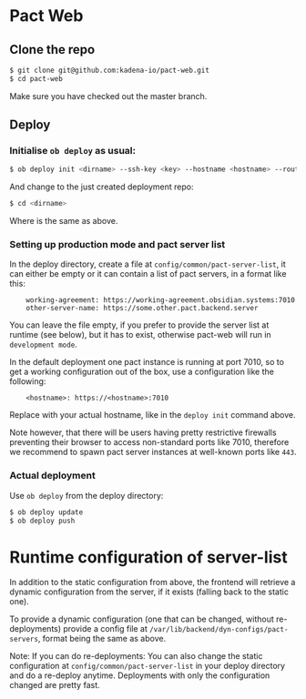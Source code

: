 # Pact Web

## Clone the repo

```bash
$ git clone git@github.com:kadena-io/pact-web.git
$ cd pact-web
```
Make sure you have checked out the master branch.

## Deploy

### Initialise `ob deploy` as usual:

```bash
$ ob deploy init <dirname> --ssh-key <key> --hostname <hostname> --route <URI> --admin-email <email>
```

And change to the just created deployment repo:

```bash
$ cd <dirname>
```

Where <dirname> is the same as above.

### Setting up production mode and pact server list

In the deploy directory, create a file at `config/common/pact-server-list`, it can either be empty or it can contain a list of pact servers, in a format like this:

```
    working-agreement: https://working-agreement.obsidian.systems:7010
    other-server-name: https://some.other.pact.backend.server
```

You can leave the file empty, if you prefer to provide the server list at
runtime (see below), but it has to exist, otherwise pact-web will run in
`development mode`.

In the default deployment one pact instance is running at port 7010, so to get a working configuration out of the box, use a configuration like the following:

```
    <hostname>: https://<hostname>:7010
```

Replace <hostname> with your actual hostname, like in the `deploy init` command above.

Note however, that there will be users having pretty restrictive firewalls preventing their browser to access non-standard ports like 7010, therefore we recommend to spawn pact server instances at well-known ports like `443`.

### Actual deployment

Use `ob deploy` from the deploy directory:

```bash
$ ob deploy update
$ ob deploy push
```

# Runtime configuration of server-list

In addition to the static configuration from above, the frontend will retrieve a dynamic configuration from the server, if it exists (falling back to the static one).

To provide a dynamic configuration (one that can be changed, without re-deployments) provide a config file at `/var/lib/backend/dyn-configs/pact-servers`, format being the same as above.

Note: If you can do re-deployments: You can also change the static configuration at `config/common/pact-server-list` in your deploy directory and do a re-deploy anytime. Deployments with only the configuration changed are pretty fast.
